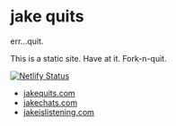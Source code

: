 
# jake quits

err...quit.

This is a static site. Have at it. Fork-n-quit.

[![Netlify Status](https://api.netlify.com/api/v1/badges/584e8116-7c61-45bb-86e3-df09fb4c46d8/deploy-status)](https://app.netlify.com/sites/jakequits/deploys)

- [jakequits.com](https://jakequits.com)
- [jakechats.com](https://jakechats.com)
- [jakeislistening.com](https://jakeislistening.com)
